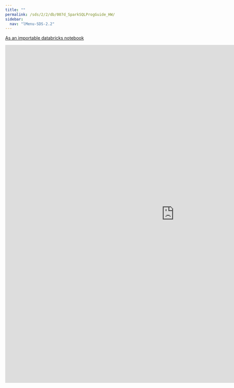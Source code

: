 ```yaml
---
title: ""
permalink: /sds/2/2/db/007d_SparkSQLProgGuide_HW/
sidebar:
  nav: "lMenu-SDS-2.2"
---
```


[As an importable databricks notebook](https://lamastex.github.io/scalable-data-science/sds/2/2/db/007d_SparkSQLProgGuide_HW.html)

<iframe src="https://lamastex.github.io/scalable-data-science/sds/2/2/db/007d_SparkSQLProgGuide_HW" width="1080" height="1080" frameborder="0"></iframe>
